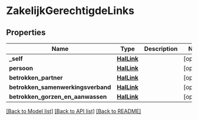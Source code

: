 # ZakelijkGerechtigdeLinks

## Properties
Name | Type | Description | Notes
------------ | ------------- | ------------- | -------------
**_self** | [**HalLink**](HalLink.md) |  | [optional] 
**persoon** | [**HalLink**](HalLink.md) |  | [optional] 
**betrokken_partner** | [**HalLink**](HalLink.md) |  | [optional] 
**betrokken_samenwerkingsverband** | [**HalLink**](HalLink.md) |  | [optional] 
**betrokken_gorzen_en_aanwassen** | [**HalLink**](HalLink.md) |  | [optional] 

[[Back to Model list]](../README.md#documentation-for-models) [[Back to API list]](../README.md#documentation-for-api-endpoints) [[Back to README]](../README.md)

